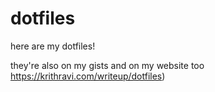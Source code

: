 # dotfiles
here are my dotfiles!

they're also on my gists and on my website too <https://krithravi.com/writeup/dotfiles>)
